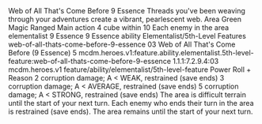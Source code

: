 <ability>
  <name>Web of All That&apos;s Come Before</name>
  <cost>9 Essence</cost>
  <flavor>Threads you&apos;ve been weaving through your adventures create a vibrant, pearlescent web.</flavor>
  <keywords>
    <keyword>Area</keyword>
    <keyword>Green</keyword>
    <keyword>Magic</keyword>
    <keyword>Ranged</keyword>
  </keywords>
  <type>Main action</type>
  <distance>4 cube within 10</distance>
  <target>Each enemy in the area</target>
  <metadata>
    <class>elementalist</class>
    <cost>9 Essence</cost>
    <cost_amount>9</cost_amount>
    <cost_resource>Essence</cost_resource>
    <feature_type>ability</feature_type>
    <file_dpath>Elementalist/5th-Level Features</file_dpath>
    <item_id>web-of-all-thats-come-before-9-essence</item_id>
    <item_index>03</item_index>
    <item_name>Web of All That&apos;s Come Before (9 Essence)</item_name>
    <level>5</level>
    <scc>mcdm.heroes.v1:feature.ability.elementalist.5th-level-feature:web-of-all-thats-come-before-9-essence</scc>
    <scdc>1.1.1:7.2.9.4:03</scdc>
    <source>mcdm.heroes.v1</source>
    <type>feature/ability/elementalist/5th-level-feature</type>
  </metadata>
  <effects>
    <effect type="roll">
      <roll>Power Roll + Reason</roll>
      <t1>2 corruption damage; A &lt; WEAK, restrained (save ends)</t1>
      <t2>3 corruption damage; A &lt; AVERAGE, restrained (save ends)</t2>
      <t3>5 corruption damage; A &lt; STRONG, restrained (save ends)</t3>
    </effect>
    <effect type="mundane">The area is difficult terrain until the start of your next turn. Each enemy who ends their turn in the area is restrained (save ends).</effect>
    <effect type="mundane" name="Persistent 1">The area remains until the start of your next turn.</effect>
  </effects>
</ability>
